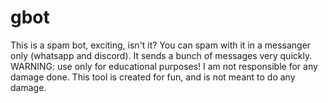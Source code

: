 # gbot
This is a spam bot, exciting, isn't it? You can spam with it in a messanger only (whatsapp and discord). It sends a bunch of messages very quickly. WARNING: use only for educational purposes! I am not responsible for any damage done. This tool is created for fun, and is not meant to do any damage.
